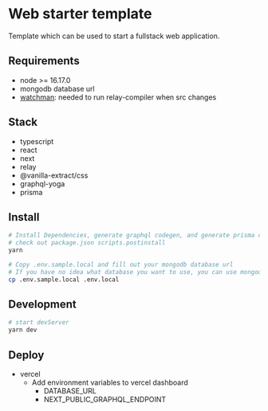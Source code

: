 # Web starter template

Template which can be used to start a fullstack web application.

## Requirements

- node >= 16.17.0
- mongodb database url
- [watchman](https://facebook.github.io/watchman/): needed to run relay-compiler when src changes

## Stack

- typescript
- react
- next
- relay
- @vanilla-extract/css
- graphql-yoga
- prisma

## Install

```bash
# Install Dependencies, generate graphql codegen, and generate prisma client typine
# check out package.json scripts.postinstall
yarn

# Copy .env.sample.local and fill out your mongodb database url
# If you have no idea what database you want to use, you can use mongodb atlas
cp .env.sample.local .env.local
```

## Development

```bash
# start devServer
yarn dev
```

## Deploy

- vercel
  - Add environment variables to vercel dashboard
    - DATABASE_URL
    - NEXT_PUBLIC_GRAPHQL_ENDPOINT
